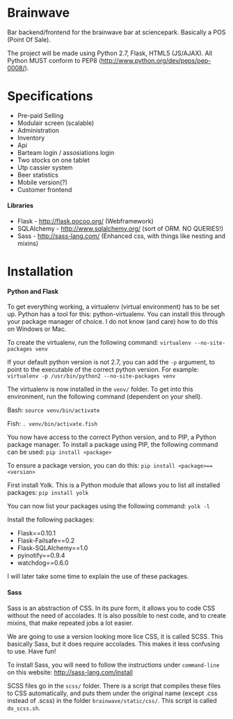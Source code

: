 Brainwave
=========
Bar backend/frontend for the brainwave bar at sciencepark. Basically a POS
(Point Of Sale).

The project will be made using Python 2.7, Flask, HTML5 (JS/AJAX). All Python
MUST conform to PEP8 (http://www.python.org/dev/peps/pep-0008/).

Specifications
=========
* Pre-paid Selling
* Modulair screen (scalable)
* Administration
* Inventory
* Api
* Barteam login / assosiations login
* Two stocks on one tablet
* Utp cassier system
* Beer statistics
* Mobile version(?)
* Customer frontend

#### Libraries
* Flask - http://flask.pocoo.org/ (Webframework)
* SQLAlchemy - http://www.sqlalchemy.org/ (sort of ORM. NO QUERIES!)
* Sass - http://sass-lang.com/ (Enhanced css, with things like nesting and
mixins)

Installation
============

#### Python and Flask
To get everything working, a virtualenv (virtual environment) has to be set up.
Python has a tool for this: python-virtualenv. You can install this through
your package manager of choice. I do not know (and care) how to do this on
Windows or Mac.

To create the virtualenv, run the following command:
    `virtualenv --no-site-packages venv`

If your default python version is not 2.7, you can add the `-p` argument, to
point to the executable of the correct python version. For example:
    `virtualenv -p /usr/bin/python2 --no-site-packages venv`

The virtualenv is now installed in the `venv/` folder. To get into this
environment, run the following command (dependent on your shell).

Bash:
    `source venv/bin/activate`

Fish:
    `. venv/bin/activate.fish`

You now have access to the correct Python version, and to PIP, a Python
package manager. To install a package using PIP, the following command can be
used:
    `pip install <package>`

To ensure a package version, you can do this:
    `pip install <package>==<version>`

First install Yolk. This is a Python module that allows you to list all
installed packages:
    `pip install yolk`

You can now list your packages using the following command:
    `yolk -l`

Install the following packages:

* Flask==0.10.1
* Flask-Failsafe==0.2
* Flask-SQLAlchemy==1.0
* pyinotify==0.9.4
* watchdog==0.6.0

I will later take some time to explain the use of these packages.

#### Sass
Sass is an abstraction of CSS. In its pure form, it allows you to code CSS
without the need of accolades. It is also possible to nest code, and to create
mixins, that make repeated jobs a lot easier.

We are going to use a version looking more lice CSS, it is called SCSS. This
basically Sass, but it does require accolades. This makes it less confusing to
use. Have fun!

To install Sass, you will need to follow the instructions under `command-line`
on this website: http://sass-lang.com/install

SCSS files go in the `scss/` folder. There is a script that compiles these files
to CSS automatically, and puts them under the original name (except .css
instead of .scss) in the folder `brainwave/static/css/`. This script is called
`do_scss.sh`.
